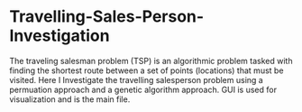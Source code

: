 # Travelling-Sales-Person-Investigation
The traveling salesman problem (TSP) is an algorithmic problem tasked with finding the shortest route between a set of points (locations) that must be visited. Here I 
Investigate the travelling salesperson problem using a permuation approach and a genetic algorithm approach. GUI is used for visualization and is the main file. 
